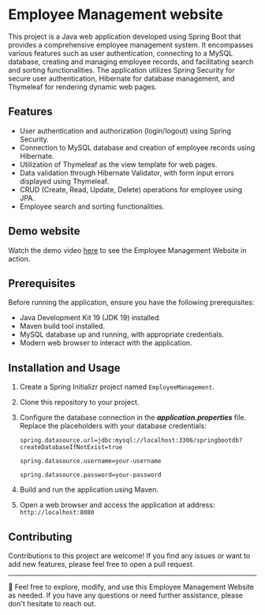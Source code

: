 # Employee Management website

This project is a Java web application developed using Spring Boot that provides a comprehensive employee management system. It encompasses various features such as user authentication, connecting to a MySQL database, creating and managing employee records, and facilitating search and sorting functionalities. The application utilizes Spring Security for secure user authentication, Hibernate for database management, and Thymeleaf for rendering dynamic web pages. 

## Features

- User authentication and authorization (login/logout) using Spring Security.
- Connection to MySQL database and creation of employee records using Hibernate.
- Utilization of Thymeleaf as the view template for web pages.
- Data validation through Hibernate Validator, with form input errors displayed using Thymeleaf.
- CRUD (Create, Read, Update, Delete) operations for employee using JPA.
- Employee search and sorting functionalities.

## Demo website

Watch the demo video [here](https://youtu.be/rq_i9uxN4qc) to see the Employee Management Website in action.

## Prerequisites

Before running the application, ensure you have the following prerequisites:

- Java Development Kit 19 (JDK 19) installed.
- Maven build tool installed.
- MySQL database up and running, with appropriate credentials.
- Modern web browser to interact with the application.

## Installation and Usage

1. Create a Spring Initializr project named `EmployeeManagement`.
2. Clone this repository to your project.
3. Configure the database connection in the ***application.properties*** file. Replace the placeholders with your database credentials:
    
    `spring.datasource.url=jdbc:mysql://localhost:3306/springbootdb?createDatabaseIfNotExist=true`

    `spring.datasource.username=your-username`

    `spring.datasource.password=your-password`
4. Build and run the application using Maven.
5. Open a web browser and access the application at address: `http://localhost:8080`

## Contributing
Contributions to this project are welcome! If you find any issues or want to add new features, please feel free to open a pull request.


---
🎉 Feel free to explore, modify, and use this Employee Management Website as needed. If you have any questions or need further assistance, please don't hesitate to reach out.


